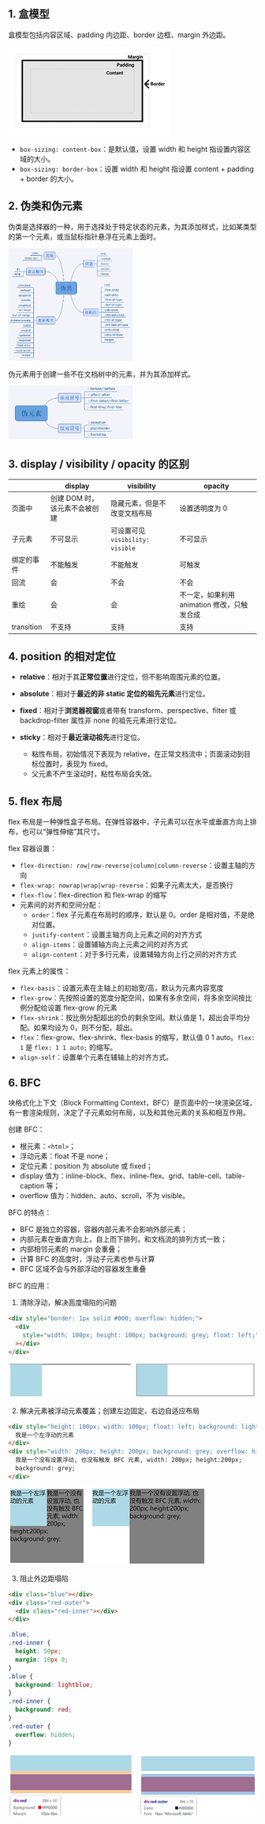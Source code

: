## 1. 盒模型

盒模型包括内容区域、padding 内边距、border 边框、margin 外边距。

![image.png](./images/box-model.png)

- `box-sizing: content-box`：是默认值，设置 width 和 height 指设置内容区域的大小。
- `box-sizing: border-box`：设置 width 和 height 指设置 content + padding + border 的大小。

## 2. 伪类和伪元素

伪类是选择器的一种，用于选择处于特定状态的元素，为其添加样式，比如某类型的第一个元素，或当鼠标指针悬浮在元素上面时。

<img src="./images/pseudo-classes.png" width="50%" />

伪元素用于创建一些不在文档树中的元素，并为其添加样式。

<img src="./images/pseudo-elements.png" width="50%" />

## 3. display / visibility / opacity 的区别

|            | display                       | visibility                      | opacity                                     |
| ---------- | ----------------------------- | ------------------------------- | ------------------------------------------- |
| 页面中     | 创建 DOM 时，该元素不会被创建 | 隐藏元素，但是不改变文档布局    | 设置透明度为 0                              |
| 子元素     | 不可显示                      | 可设置可见`visibility: visible` | 不可显示                                    |
| 绑定的事件 | 不能触发                      | 不能触发                        | 可触发                                      |
| 回流       | 会                            | 不会                            | 不会                                        |
| 重绘       | 会                            | 会                              | 不一定，如果利用 animation 修改，只触发合成 |
| transition | 不支持                        | 支持                            | 支持                                        |

## 4. position 的相对定位

- **relative**：相对于其**正常位置**进行定位，但不影响周围元素的位置。

- **absolute**：相对于**最近的非 static 定位的祖先元素**进行定位。

- **fixed**：相对于**浏览器视窗**或者带有 transform、perspective、filter 或 backdrop-filter 属性非 none 的祖先元素进行定位。

- **sticky**：相对于**最近滚动祖先**进行定位。
  - 粘性布局，初始情况下表现为 relative，在正常文档流中；页面滚动到目标位置时，表现为 fixed。
  - 父元素不产生滚动时，粘性布局会失效。

## 5. flex 布局

flex 布局是一种弹性盒子布局。在弹性容器中，子元素可以在水平或垂直方向上排布，也可以“弹性伸缩”其尺寸。

flex 容器设置：

- `flex-direction: row|row-reverse|column|column-reverse`：设置主轴的方向
- `flex-wrap: nowrap|wrap|wrap-reverse`：如果子元素太大，是否换行
- `flex-flow`：flex-direction 和 flex-wrap 的缩写
- 元素间的对齐和空间分配：
  - `order`：flex 子元素在布局时的顺序，默认是 0。order 是相对值，不是绝对位置。
  - `justify-content`：设置主轴方向上元素之间的对齐方式
  - `align-items`：设置辅轴方向上元素之间的对齐方式
  - `align-content`：对于多行元素，设置辅轴方向上行之间的对齐方式

flex 元素上的属性：

- `flex-basis`：设置元素在主轴上的初始宽/高，默认为元素内容宽度
- `flex-grow`：先按照设置的宽度分配空间，如果有多余空间，将多余空间按比例分配给设置 flex-grow 的元素
- `flex-shrink`：按比例分配超出的负的剩余空间。默认值是 1，超出会平均分配。如果均设为 0，则不分配，超出。
- `flex`：flex-grow、flex-shrink、flex-basis 的缩写，默认值 0 1 auto。`flex: 1` 是 `flex: 1 1 auto;` 的缩写。
- `align-self`：设置单个元素在辅轴上的对齐方式。

## 6. BFC

块格式化上下文（Block Formatting Context，BFC）是页面中的一块渲染区域，有一套渲染规则，决定了子元素如何布局，以及和其他元素的关系和相互作⽤。

创建 BFC：

- 根元素：`<html>`；
- 浮动元素：float 不是 none；
- 定位元素：position 为 absolute 或 fixed；
- display 值为：inline-block、flex、inline-flex、grid、table-cell、table-caption 等；
- overflow 值为：hidden、auto、scroll，不为 visible。

BFC 的特点：

- BFC 是独立的容器，容器内部元素不会影响外部元素；
- 内部元素在垂直方向上，自上而下排列，和文档流的排列方式一致；
- 内部相邻元素的 margin 会重叠；
- 计算 BFC 的高度时，浮动子元素也参与计算
- BFC 区域不会与外部浮动的容器发生重叠

BFC 的应用：

1. 清除浮动，解决高度塌陷的问题

```html
<div style="border: 1px solid #000; overflow: hidden;">
  <div
    style="width: 100px; height: 100px; background: grey; float: left;"
  ></div>
</div>
```

![image.png](./images/BFC-1.png)

2. 解决元素被浮动元素覆盖；创建左边固定、右边自适应布局

```html
<div style="height: 100px; width: 100px; float: left; background: lightblue;">
  我是一个左浮动的元素
</div>
<div style="width: 200px; height: 200px; background: grey; overflow: hidden;">
  我是一个没有设置浮动, 也没有触发 BFC 元素, width: 200px; height:200px;
  background: grey;
</div>
```

![image.png](./images/BFC-2.png)

3. 阻止外边距塌陷

```html
<div class="blue"></div>
<div class="red-outer">
  <div class="red-inner"></div>
</div>
```

```css
.blue,
.red-inner {
  height: 50px;
  margin: 10px 0;
}
.blue {
  background: lightblue;
}
.red-inner {
  background: red;
}
.red-outer {
  overflow: hidden;
}
```

![image.png](./images/BFC-3.png)
